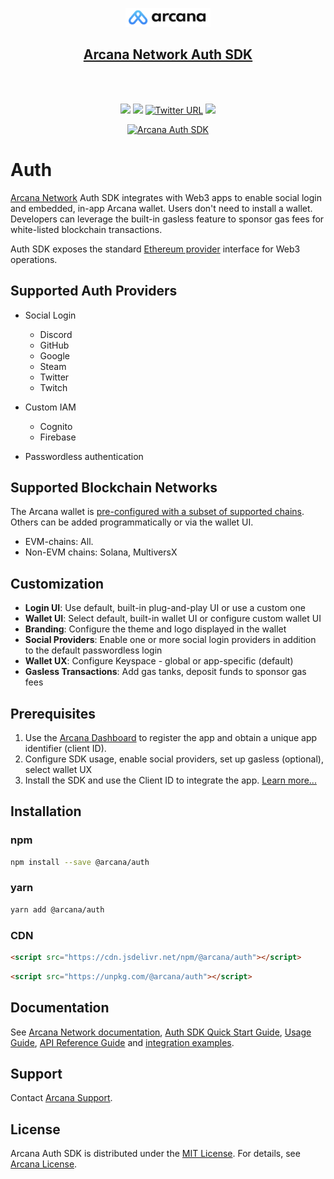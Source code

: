 <p align="center">
<a href="#start"><img height="30rem" src="https://raw.githubusercontent.com/arcana-network/branding/main/an_logo_light_temp.png"/></a>
<h2 align="center"> <a href="https://arcana.network/">Arcana Network Auth SDK </a></h2>
</p>
<br/>
<p id="banner" align="center">
<br/>
<a title="MIT License" href="https://github.com/arcana-network/license/blob/main/LICENSE.md"><img src="https://img.shields.io/badge/license-MIT-blue"/></a>
<a title="Beta release" href="https://github.com/arcana-network/auth/releases"><img src="https://img.shields.io/github/v/release/arcana-network/auth?style=flat-square&color=28A745"/></a>
<a title="Twitter" href="https://twitter.com/ArcanaNetwork"><img alt="Twitter URL" src="https://img.shields.io/twitter/url?style=social&url=https%3A%2F%2Ftwitter.com%2FArcanaNetwork"/></a>
<a title="CodeCov" href="https://codecov.io/gh/arcana-network/auth"> 
 <img src="https://codecov.io/gh/arcana-network/auth/branch/dev/graph/badge.svg?token=KmdjEs3enL"/></a>
</p><p id="start" align="center">
<a href="https://docs.beta.arcana.network/"><img src="https://raw.githubusercontent.com/arcana-network/branding/main/an_auth_sdk_banner_feb_24.png" alt="Arcana Auth SDK"/></a>
</p>

# Auth

[Arcana Network](https://arcana.network) Auth SDK integrates with Web3 apps to enable social login and embedded, in-app Arcana wallet. Users don't need to install a wallet. Developers can leverage the built-in gasless feature to sponsor gas fees for white-listed blockchain transactions. 

Auth SDK exposes the standard [Ethereum provider](https://eips.ethereum.org/EIPS/eip-1193) interface for Web3 operations. 

## Supported Auth Providers

- Social Login

  - Discord
  - GitHub
  - Google
  - Steam
  - Twitter
  - Twitch

- Custom IAM
  
  - Cognito
  - Firebase

- Passwordless authentication

## Supported Blockchain Networks

The Arcana wallet is [pre-configured with a subset of supported chains](https://docs.arcana.network/state-of-the-arcana-auth#supported-blockchains). Others can be added programmatically or via the wallet UI.

- EVM-chains: All. 
- Non-EVM chains: Solana, MultiversX

## Customization

- **Login UI**: Use default, built-in plug-and-play UI or use a custom one
- **Wallet UI**: Select default, built-in wallet UI or configure custom wallet UI
- **Branding**: Configure the theme and logo displayed in the wallet
- **Social Providers**: Enable one or more social login providers in addition to the default passwordless login
- **Wallet UX**: Configure Keyspace - global or app-specific (default)
- **Gasless Transactions**: Add gas tanks, deposit funds to sponsor gas fees

## Prerequisites

1. Use the [Arcana Dashboard](https://dashboard.arcana.network) to register the app and obtain a unique app identifier (client ID). 
2. Configure SDK usage, enable social providers, set up gasless (optional), select wallet UX
3. Install the SDK and use the Client ID to integrate the app. [Learn more...](https://docs.arcana.network/quick-start/auth-sdk/index.html)

## Installation

### npm

```sh
npm install --save @arcana/auth
```

### yarn

```sh
yarn add @arcana/auth
```

### CDN

```html
<script src="https://cdn.jsdelivr.net/npm/@arcana/auth"></script>
```

```html
<script src="https://unpkg.com/@arcana/auth"></script>
```

## Documentation

See [Arcana Network documentation](https://docs.arcana.network/), [Auth SDK Quick Start Guide](https://docs.arcana.network/quick-start/auth-sdk/index.html), [Usage Guide](https://docs.arcana.network/web-sdk/auth-usage-guide.html), [API Reference Guide](https://authsdk-ref-guide.netlify.app) and [integration examples](https://docs.arcana.network/tutorials/).

## Support

Contact [Arcana Support](https://docs.arcana.network/support).

## License

Arcana Auth SDK is distributed under the [MIT License](https://fossa.com/blog/open-source-licenses-101-mit-license/). For details, see [Arcana License](https://github.com/arcana-network/license/blob/main/LICENSE.md).
